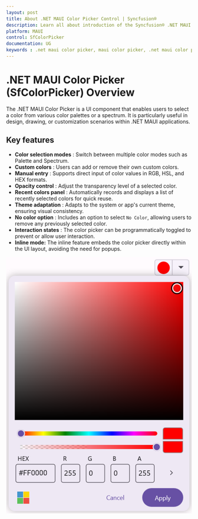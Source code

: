```yaml
---
layout: post
title: About .NET MAUI Color Picker Control | Syncfusion®
description: Learn all about introduction of the Syncfusion® .NET MAUI Color Picker (SfColorPicker) control, its elements and more.
platform: MAUI
control: SfColorPicker
documentation: UG
keywords : .net maui color picker, maui color picker, .net maui color picker control, maui color picker control, palette, spectrum
---
```


# .NET MAUI Color Picker (SfColorPicker) Overview

The .NET MAUI Color Picker is a UI component that enables users to select a color from various color palettes or a spectrum. It is particularly useful in design, drawing, or customization scenarios within .NET MAUI applications.

## Key features

* **Color selection modes** : Switch between multiple color modes such as Palette and Spectrum.
* **Custom colors** : Users can add or remove their own custom colors.
* **Manual entry** : Supports direct input of color values in RGB, HSL, and HEX formats.
* **Opacity control** : Adjust the transparency level of a selected color.
* **Recent colors panel** : Automatically records and displays a list of recently selected colors for quick reuse.
* **Theme adaptation** : Adapts to the system or app's current theme, ensuring visual consistency.
* **No color option** : Includes an option to select `No Color`, allowing users to remove any previously selected color.
* **Interaction states** : The color picker can be programmatically toggled to prevent or allow user interaction.
* **Inline mode:** The inline feature embeds the color picker directly within the UI layout, avoiding the need for popups.

![.NET MAUI Color Picker](Images/Overview/Spectrum.png)